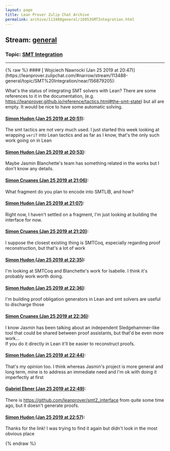 ```yaml
---
layout: page
title: Lean Prover Zulip Chat Archive 
permalink: archive/113488general/16953SMTIntegration.html
---
```


## Stream: [general](https://leanprover-community.github.io/archive/113488general/index.html)
### Topic: [SMT Integration](https://leanprover-community.github.io/archive/113488general/16953SMTIntegration.html)

---

<base href="https://leanprover.zulipchat.com">
{% raw %}
#### [ Wojciech Nawrocki (Jan 25 2019 at 20:47)](https://leanprover.zulipchat.com/#narrow/stream/113488-general/topic/SMT%20Integration/near/156879205):
<p>What's the status of integrating SMT solvers with Lean? There are some references to it in the documentation, (e.g. <a href="https://leanprover.github.io/reference/tactics.html#the-smt-state" target="_blank" title="https://leanprover.github.io/reference/tactics.html#the-smt-state">https://leanprover.github.io/reference/tactics.html#the-smt-state</a>) but all are empty. It would be nice to have some automatic solving.</p>

#### [ Simon Hudon (Jan 25 2019 at 20:51)](https://leanprover.zulipchat.com/#narrow/stream/113488-general/topic/SMT%20Integration/near/156879540):
<p>The smt tactics are not very much used. I just started this week looking at wrapping <code>veriT</code> into Lean tactics and as far as I know, that's the only such work going on in Lean</p>

#### [ Simon Hudon (Jan 25 2019 at 20:53)](https://leanprover.zulipchat.com/#narrow/stream/113488-general/topic/SMT%20Integration/near/156879683):
<p>Maybe Jasmin Blanchette's team has something related in the works but I don't know any details.</p>

#### [ Simon Cruanes (Jan 25 2019 at 21:06)](https://leanprover.zulipchat.com/#narrow/stream/113488-general/topic/SMT%20Integration/near/156880647):
<p>What fragment do you plan to encode into SMTLIB, and how?</p>

#### [ Simon Hudon (Jan 25 2019 at 21:07)](https://leanprover.zulipchat.com/#narrow/stream/113488-general/topic/SMT%20Integration/near/156880726):
<p>Right now, I haven't settled on a fragment, I'm just looking at building the interface for now.</p>

#### [ Simon Cruanes (Jan 25 2019 at 21:20)](https://leanprover.zulipchat.com/#narrow/stream/113488-general/topic/SMT%20Integration/near/156881643):
<p>I suppose the closest existing thing is SMTCoq, especially regarding proof reconstruction, but that's a lot of work</p>

#### [ Simon Hudon (Jan 25 2019 at 22:35)](https://leanprover.zulipchat.com/#narrow/stream/113488-general/topic/SMT%20Integration/near/156886857):
<p>I'm looking at SMTCoq and Blanchette's work for Isabelle. I think it's probably work worth doing.</p>

#### [ Simon Hudon (Jan 25 2019 at 22:36)](https://leanprover.zulipchat.com/#narrow/stream/113488-general/topic/SMT%20Integration/near/156886925):
<p>I'm building proof obligation generators in Lean and smt solvers are useful to discharge those</p>

#### [ Simon Cruanes (Jan 25 2019 at 22:36)](https://leanprover.zulipchat.com/#narrow/stream/113488-general/topic/SMT%20Integration/near/156886946):
<p>I know Jasmin has been talking about an independent Sledgehammer-like tool that could be shared between proof assistants, but that'd be even more work…<br>
If you do it directly in Lean it'll be easier to reconstruct proofs.</p>

#### [ Simon Hudon (Jan 25 2019 at 22:44)](https://leanprover.zulipchat.com/#narrow/stream/113488-general/topic/SMT%20Integration/near/156887476):
<p>That's my opinion too. I think whereas Jasmin's project is more general and long term, mine is to address an immediate need and I'm ok with doing it imperfectly at first</p>

#### [ Gabriel Ebner (Jan 25 2019 at 22:49)](https://leanprover.zulipchat.com/#narrow/stream/113488-general/topic/SMT%20Integration/near/156887796):
<p>There is <a href="https://github.com/leanprover/smt2_interface" target="_blank" title="https://github.com/leanprover/smt2_interface">https://github.com/leanprover/smt2_interface</a> from quite some time ago, but it doesn't generate proofs.</p>

#### [ Simon Hudon (Jan 25 2019 at 22:57)](https://leanprover.zulipchat.com/#narrow/stream/113488-general/topic/SMT%20Integration/near/156888238):
<p>Thanks for the link! I was trying to find it again but didn't look in the most obvious place</p>


{% endraw %}
